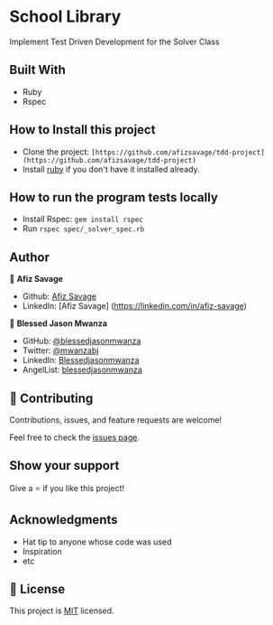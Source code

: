 # School Library

Implement Test Driven Development for the Solver Class

## Built With

- Ruby
- Rspec

## How to Install this project

- Clone the project: `[https://github.com/afizsavage/tdd-project](https://github.com/afizsavage/tdd-project)`
- Install [ruby](https://www.ruby-lang.org/en/documentation/installation/) if you don't have it installed already.

## How to run the program tests locally

- Install Rspec: ```gem install rspec```
- Run ```rspec spec/_solver_spec.rb``` 

## Author

👤 **Afiz Savage**

- Github: [Afiz Savage](https://github.com/afizsavage)
- LinkedIn: [Afiz Savage] (https://linkedin.com/in/afiz-savage)

👤 **Blessed Jason Mwanza**

- GitHub: [@blessedjasonmwanza](https://github.com/blessedjasonmwanza)
- Twitter: [@mwanzabj](https://twitter.com/mwanzabj)
- LinkedIn: [Blessedjasonmwanza](https://linkedin.com/in/blessedjasonmwanza)
- AngelList: [blessedjasonmwanza](https://angel.co/u/blessedjasonmwanza)



## 🤝 Contributing

Contributions, issues, and feature requests are welcome!

Feel free to check the [issues page](../../issues/).

## Show your support

Give a ⭐️ if you like this project!

## Acknowledgments

- Hat tip to anyone whose code was used
- Inspiration
- etc

## 📝 License

This project is [MIT](./MIT.md) licensed.
